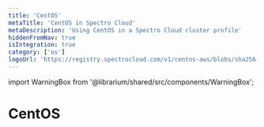 ```yaml
---
title: 'CentOS'
metaTitle: 'CentOS in Spectro Cloud'
metaDescription: 'Using CentOS in a Spectro Cloud cluster profile'
hiddenFromNav: true
isIntegration: true
category: ['os']
logoUrl: 'https://registry.spectrocloud.com/v1/centos-aws/blobs/sha256:fe51960e2a05745b7b9217e244e47fac401edcdb184b500d75cc537cecb81ef1?type=image/png'
---
```


import WarningBox from '@librarium/shared/src/components/WarningBox';

# CentOS
